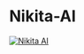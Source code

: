 # Nikita-AI
[![Nikita AI](http://i.imgur.com/QN0boQc.jpg)](https://www.youtube.com/watch?edit=vd&v=puTaiQe18d8)
